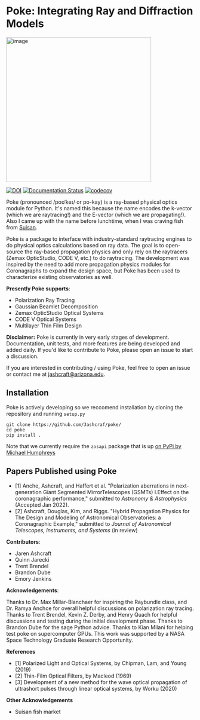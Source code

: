 # Poke: Integrating Ray and Diffraction Models
<img width="388" alt="image" src="https://user-images.githubusercontent.com/25557892/211158902-1df4b55b-ef2a-43aa-8986-8a156441755b.png">

[![DOI](https://zenodo.org/badge/513353061.svg)](https://zenodo.org/badge/latestdoi/513353061)
[![Documentation Status](https://readthedocs.org/projects/poke/badge/?version=latest)](https://poke.readthedocs.io/en/latest/?badge=latest)
[![codecov](https://codecov.io/gh/Jashcraf/poke/branch/restructure/graph/badge.svg?token=ZE0GZ9M801)](https://codecov.io/gh/Jashcraf/poke)

Poke (pronounced /poʊˈkeɪ/ or po-kay) is a ray-based physical optics module for Python. It's named this because the name encodes the k-vector (which we are raytracing!) and the E-vector (which we are propagating!). Also I came up with the name before lunchtime, when I was craving fish from [Suisan](https://www.suisan.com/our-services/fish-market/).

Poke is a package to interface with industry-standard raytracing engines to do physical optics calculations based on ray data. The goal is to open-source the ray-based propagation physics and only rely on the raytracers (Zemax OpticStudio, CODE V, etc.) to do raytracing. The development was inspired by the need to add more propagation physics modules for Coronagraphs to expand the design space, but Poke has been used to characterize existing observatories as well.

**Presently Poke supports**:
- Polarization Ray Tracing
- Gaussian Beamlet Decomposition
- Zemax OpticStudio Optical Systems
- CODE V Optical Systems
- Multilayer Thin Film Design

**Disclaimer:** Poke is currently in very early stages of development. Documentation, unit tests, and more features are being developed and added daily. If you'd like to contribute to Poke, please open an issue to start a discussion.

If you are interested in contributing / using Poke, feel free to open an issue or contact me at jashcraft@arizona.edu.

## Installation
Poke is actively developing so we reccomend installation by cloning the repository and running `setup.py`
```
git clone https://github.com/Jashcraf/poke/
cd poke
pip install .
```

Note that we currently require the `zosapi` package that is up [on PyPi by Michael Humphreys](https://github.com/x68507/zosapi)

## Papers Published using Poke
- [1] Anche, Ashcraft, and Haffert et al. "Polarization aberrations in next-generation Giant Segmented MirrorTelescopes (GSMTs) I.Effect on the coronagraphic performance," submitted to _Astronomy & Astrophysics_ (Accepted Jan 2022).
- [2] Ashcraft, Douglas, Kim, and Riggs. "Hybrid Propagation Physics for The Design and Modeling of Astronomical Observatories: a Coronagraphic Example," submitted to _Journal of Astronomical Telescopes, Instruments, and Systems_ (in review)

**Contributors**:
- Jaren Ashcraft
- Quinn Jarecki
- Trent Brendel
- Brandon Dube
- Emory Jenkins

**Acknowledgements**:

Thanks to Dr. Max Millar-Blanchaer for inspiring the Raybundle class, and Dr. Ramya Anchce for overall helpful discussions on polarization ray tracing. Thanks to Trent Brendel, Kevin Z. Derby, and Henry Quach for helpful discussions and testing during the initial development phase. Thanks to Brandon Dube for the sage Python advice. Thanks to Kian Milani for helping test poke on supercomputer GPUs. This work was supported by a NASA Space Technology Graduate Research Opportunity.

**References**
- [1] Polarized Light and Optical Systems, by Chipman, Lam, and Young (2019)
- [2] Thin-Film Optical Filters, by Macleod (1969)
- [3] Development of a new method for the wave optical propagation of ultrashort pulses through linear optical systems, by Worku (2020)

**Other Acknowledgements**
- Suisan fish market


